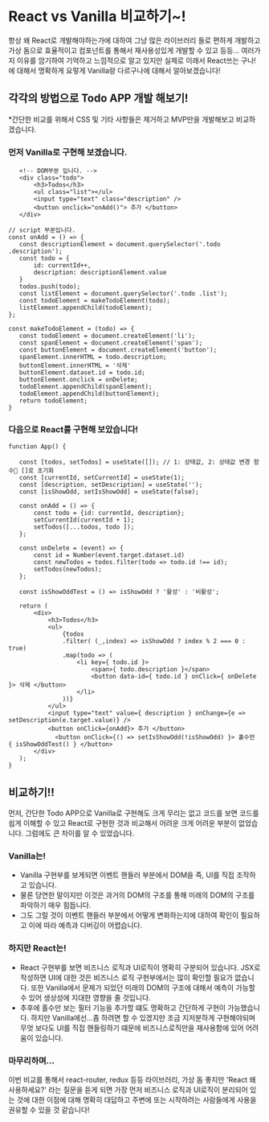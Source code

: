 # React vs Vanilla 비교하기~!
 항상 왜 React로 개발해야하는가에 대하여 그냥 많은 라이브러리 들로 편하게 개발하고 가상 돔으로 효율적이고 컴포넌트를 통해서 재사용성있게 개발할 수 있고 등등... 여러가지 이유를 암기하여 기억하고 느낌적으로 알고 있지만 실제로 이래서 React쓰는 구나!에 대해서 명확하게 요렇게 Vanilla랑 다르구나에 대해서 알아보겠습니다!
 ## 각각의 방법으로 Todo APP 개발 해보기!
 *간단한 비교를 위해서 CSS 및 기타 사항들은 제거하고 MVP만을 개발해보고 비교하겠습니다.

 ### 먼저 Vanilla로 구현해 보겠습니다. 
 ~~~
 	<!-- DOM부분 입니다. -->
 	<div class="todo">
 		<h3>Todos</h3>
 		<ul class="list"></ul>
 		<input type="text" class="description" />
 		<button onclick="onAdd()"> 추가 </button>
 	</div>
 ~~~

 ~~~
 // script 부분입니다. 
 const onAdd = () => {
 	const descriptionElement = document.querySelector('.todo .description');
 	const todo = { 
 		id: currentId++,
 		description: descriptionElement.value
 	}
 	todos.push(todo);
 	const listElement = document.querySelector('.todo .list');
 	const todoElement = makeTodoElement(todo);
 	listElement.appendChild(todoElement);
 };

 const makeTodoElement = (todo) => {
 	const todoElement = document.createElement('li');
 	const spanElement = document.createElement('span');
 	const buttonElement = document.createElement('button');
 	spanElement.innerHTML = todo.description;
 	buttonElement.innerHTML = '삭제'
 	buttonElement.dataset.id = todo.id;
 	buttonElement.onclick = onDelete;
 	todoElement.appendChild(spanElement);
 	todoElement.appendChild(buttonElement);
 	return todoElement;
 }
 ~~~


 ### 다음으로 React를 구현해 보았습니다!
 ~~~
 function App() {

 	const [todos, setTodos] = useState([]); // 1: 상태값, 2: 상태값 변경 함수 []로 초기화
 	const [currentId, setCurrentId] = useState(1);
 	const [description, setDescription] = useState('');
 	const [isShowOdd, setIsShowOdd] = useState(false);
 	
 	const onAdd = () => {
 		const todo = {id: currentId, description};
 		setCurrentId(currentId + 1);
 		setTodos([...todos, todo ]);
 	};

 	const onDelete = (event) => {
 		const id = Number(event.target.dataset.id)
 		const newTodos = todos.filter(todo => todo.id !== id);
 		setTodos(newTodos);
 	};
 	
 	const isShowOddTest = () => isShowOdd ? '활성' : '비활성';

   	return (
 		<div>
 			<h3>Todos</h3>
 			<ul>
 				{todos
 				.filter( (_,index) => isShowOdd ? index % 2 === 0 : true)
 				.map(todo => (
 					<li key={ todo.id }>
 						<span>{ todo.description }</span>
 						<button data-id={ todo.id } onClick={ onDelete }> 삭제 </button>
 					</li>
 				))}
 			</ul>
 			<input type="text" value={ description } onChange={e => setDescription(e.target.value)} />
       		<button onClick={onAdd}> 추가 </button>
 			  <button onClick={() => setIsShowOdd(!isShowOdd) }> 홀수만 { isShowOddTest() } </button>
 		</div>
   	);
 }
 ~~~

 ## 비교하기!!
 먼저, 간단한 Todo APP으로 Vanilla로 구현해도 크게 무리는 없고 코드를 보면 코드를 쉽게 이해할 수 있고 React로 구현한 것과 비교해서 어려운 크게 어려운 부분이 없었습니다. 그럼에도 큰 차이를 알 수 있었습니다. 

 ### Vanilla는!
 - Vanilla 구현부를 보게되면 이벤트 핸들러 부분에서 DOM을 즉, UI를 직접 조작하고 있습니다. 
 - 물론 당연한 말이지만 이것은 과거의 DOM의 구조를 통해 미래의 DOM의 구조를 파악하기 매우 힘듭니다.
 - 그도 그럴 것이 이벤트 핸들러 부분에서 어떻게 변화하는지에 대하여 확인이 필요하고 이에 따라 예측과 디버깅이 어렵습니다.

 ### 하지만 React는!
 - React 구현부를 보면 비즈니스 로직과 UI로직이 명확히 구분되어 있습니다. JSX로 작성하면 UI에 대한 것은 비즈니스 로직 구현부에서는 많이 확인할 필요가 없습니다. 또한 Vanilla에서 문제가 되었던 미래의 DOM의 구조에 대해서 예측이 가능할 수 있어 생상성에 지대한 영향을 줄 것입니다. 
 - 추후에 홀수만 보는 필터 기능을 추가할 떄도 명확하고 간단하게 구현이 가능했습니다. 하지만 Vanilla에선...좀 하려면 할 수 있겠지만 조금 지저분하게 구현해야되며 무엇 보다도 UI를 직접 핸들링하기 떄문에 비즈니스로직만을 재사용함에 있어 어려움이 있습니다. 

 ### 마무리하며...
 이번 비교를 통해서 react-router, redux 등등 라이브러리, 가상 돔 좋지만 'React 왜 사용하세요?' 라는 질문을 듣게 되면 가장 먼저 비즈니스 로직과 UI로직이 분리되어 있는 것에 대한 이점에 대해 명확히 대답하고 주변에 또는 시작하려는 사람들에게 사용을 권유할 수 있을 것 같습니다!
